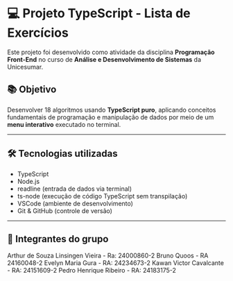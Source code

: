 # 💻 Projeto TypeScript - Lista de Exercícios

Este projeto foi desenvolvido como atividade da disciplina **Programação Front-End** no curso de **Análise e Desenvolvimento de Sistemas** da Unicesumar.

## 📚 Objetivo

Desenvolver 18 algoritmos usando **TypeScript puro**, aplicando conceitos fundamentais de programação e manipulação de dados por meio de um **menu interativo** executado no terminal.

---

## 🛠️ Tecnologias utilizadas

- TypeScript
- Node.js
- readline (entrada de dados via terminal)
- ts-node (execução de código TypeScript sem transpilação)
- VSCode (ambiente de desenvolvimento)
- Git & GitHub (controle de versão)

---

## 👥 Integrantes do grupo

Arthur de Souza Linsingen Vieira - Ra: 24000860-2
Bruno Quoos - RA 24160048-2
Evelyn Maria Gura - RA: 24234673-2
Kawan Victor Cavalcante - RA: 24151609-2
Pedro Henrique Ribeiro - RA: 24183175-2
